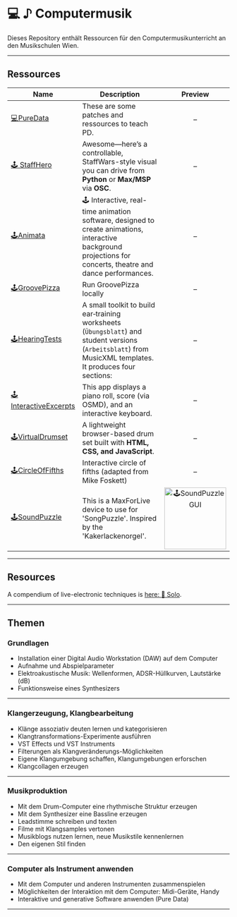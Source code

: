 # 💻 ♪ Computermusik

Dieses Repository enthält Ressourcen für den Computermusikunterricht an den Musikschulen Wien.

---

## Ressources

<!-- BEGIN: SUBMODULE_TABLE -->
| Name | Description | Preview |
| --- | --- | :---: |
| [💻PureData](https://github.com/AdrianArtacho/teach_puredata.git) | These are some patches and ressources to teach PD. | – |
| [🕹 StaffHero](https://github.com/AdrianArtacho/teach_staffhero) | Awesome—here’s a controllable, StaffWars-style visual you can drive from **Python** or **Max/MSP** via **OSC**. | – |
| [🕹Animata](https://github.com/AdrianArtacho/teach_animata.git) | 🕹️ Interactive, real-time animation software, designed to create animations, interactive background projections for concerts, theatre and dance performances. | – |
| [🕹GroovePizza](https://github.com/AdrianArtacho/teach_GroovePizza) | Run GroovePizza locally | – |
| [🕹HearingTests](https://github.com/AdrianArtacho/teach_gehoertest.git) | A small toolkit to build ear‑training worksheets (`Übungsblatt`) and student versions (`Arbeitsblatt`) from MusicXML templates. It produces four sections: | – |
| [🕹InteractiveExcerpts](https://github.com/AdrianArtacho/teach_excerpts) | This app displays a piano roll, score (via OSMD), and an interactive keyboard. | – |
| [🕹VirtualDrumset](https://github.com/AdrianArtacho/teach_drumset.git) | A lightweight browser-based drum set built with **HTML, CSS, and JavaScript**. | – |
| [🕹️CircleOfFifths](https://github.com/AdrianArtacho/teach_circle) | Interactive circle of fifths (adapted from Mike Foskett) | – |
| [🕹️SoundPuzzle](https://github.com/AdrianArtacho/teach_soundpuzzle) | This is a MaxForLive device to use for 'SongPuzzle'. Inspired by the 'Kakerlackenorgel'. | <img src="https://raw.githubusercontent.com/AdrianArtacho/teach_soundpuzzle/HEAD/img/gui.png" width="140" alt="🕹️SoundPuzzle GUI"> |
<!-- END: SUBMODULE_TABLE -->

---

## Resources

A compendium of live-electronic techniques is [here: 🧠 Solo](https://bitbucket.org/artachoscores/solo).

---

## Themen

### Grundlagen

- Installation einer Digital Audio Workstation (DAW) auf dem Computer
- Aufnahme und Abspielparameter
- Elektroakustische Musik: Wellenformen, ADSR-Hüllkurven, Lautstärke (dB)
- Funktionsweise eines Synthesizers

---

### Klangerzeugung, Klangbearbeitung

- Klänge assoziativ deuten lernen und kategorisieren
- Klangtransformations-Experimente ausführen
- VST Effects und VST Instruments
- Filterungen als Klangveränderungs-Möglichkeiten
- Eigene Klangumgebung schaffen, Klangumgebungen erforschen
- Klangcollagen erzeugen

---

### Musikproduktion

- Mit dem Drum-Computer eine rhythmische Struktur erzeugen
- Mit dem Synthesizer eine Bassline erzeugen
- Leadstimme schreiben und texten
- Filme mit Klangsamples vertonen
- Musikblogs nutzen lernen, neue Musikstile kennenlernen
- Den eigenen Stil finden

---

### Computer als Instrument anwenden

- Mit dem Computer und anderen Instrumenten zusammenspielen
- Möglichkeiten der Interaktion mit dem Computer: Midi-Geräte, Handy
- Interaktive und generative Software anwenden (Pure Data)

---
